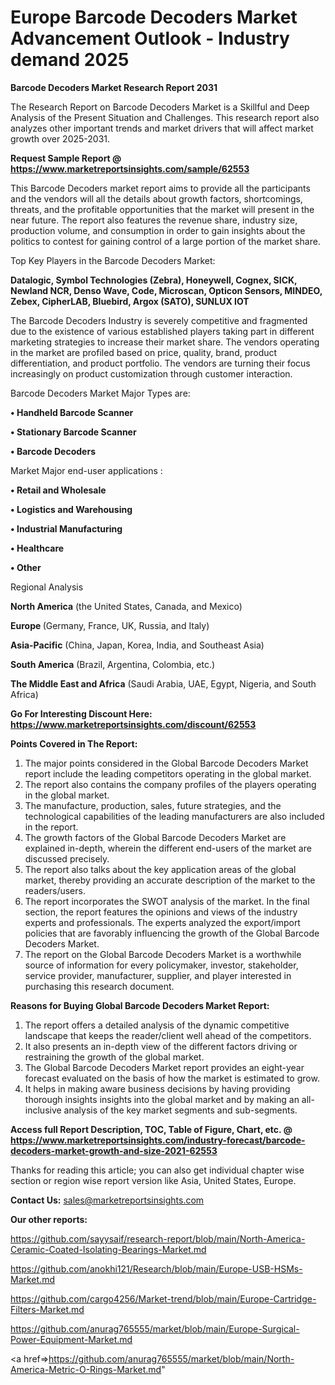 # Europe Barcode Decoders Market Advancement Outlook - Industry demand 2025

<strong>Barcode Decoders Market Research Report 2031</strong>

The Research Report on Barcode Decoders Market is a Skillful and Deep Analysis of the Present Situation and Challenges. This research report also analyzes other important trends and market drivers that will affect market growth over 2025-2031.

<strong>Request Sample Report @ <a href=https://www.marketreportsinsights.com/sample/62553>https://www.marketreportsinsights.com/sample/62553</a></strong>

This Barcode Decoders market report aims to provide all the participants and the vendors will all the details about growth factors, shortcomings, threats, and the profitable opportunities that the market will present in the near future. The report also features the revenue share, industry size, production volume, and consumption in order to gain insights about the politics to contest for gaining control of a large portion of the market share.

Top Key Players in the Barcode Decoders Market:

<strong>Datalogic, Symbol Technologies (Zebra), Honeywell, Cognex, SICK, Newland NCR, Denso Wave, Code, Microscan, Opticon Sensors, MINDEO, Zebex, CipherLAB, Bluebird, Argox (SATO), SUNLUX IOT</strong>

The Barcode Decoders Industry is severely competitive and fragmented due to the existence of various established players taking part in different marketing strategies to increase their market share. The vendors operating in the market are profiled based on price, quality, brand, product differentiation, and product portfolio. The vendors are turning their focus increasingly on product customization through customer interaction.

Barcode Decoders Market Major Types are:

<strong>• Handheld Barcode Scanner

• Stationary Barcode Scanner

• Barcode Decoders</strong>

Market Major end-user applications :

<strong>• Retail and Wholesale

• Logistics and Warehousing

• Industrial Manufacturing

• Healthcare

• Other</strong>

Regional Analysis

</u><strong><b>North America</b></strong> (the United States, Canada, and Mexico)

<strong><b>Europe </b></strong>(Germany, France, UK, Russia, and Italy)

<strong><b>Asia-Pacific</b></strong> (China, Japan, Korea, India, and Southeast Asia)

<strong><b>South America</b></strong> (Brazil, Argentina, Colombia, etc.)

<strong><b>The Middle East and Africa</b></strong> (Saudi Arabia, UAE, Egypt, Nigeria, and South Africa)

<strong>Go For Interesting Discount Here: <a href=https://www.marketreportsinsights.com/discount/62553>https://www.marketreportsinsights.com/discount/62553</a></strong>

<strong>Points Covered in The Report:</strong>
<ol>
  <li>The major points considered in the Global Barcode Decoders Market report include the leading competitors operating in the global market.</li>
  <li>The report also contains the company profiles of the players operating in the global market.</li>
  <li>The manufacture, production, sales, future strategies, and the technological capabilities of the leading manufacturers are also included in the report.</li>
  <li>The growth factors of the Global Barcode Decoders Market are explained in-depth, wherein the different end-users of the market are discussed precisely.</li>
  <li>The report also talks about the key application areas of the global market, thereby providing an accurate description of the market to the readers/users.</li>
  <li>The report incorporates the SWOT analysis of the market. In the final section, the report features the opinions and views of the industry experts and professionals. The experts analyzed the export/import policies that are favorably influencing the growth of the Global Barcode Decoders Market.</li>
  <li>The report on the Global Barcode Decoders Market is a worthwhile source of information for every policymaker, investor, stakeholder, service provider, manufacturer, supplier, and player interested in purchasing this research document.</li>
</ol>
<strong>Reasons for Buying Global Barcode Decoders Market Report:</strong>

<ol>
  <li>The report offers a detailed analysis of the dynamic competitive landscape that keeps the reader/client well ahead of the competitors.</li>
  <li>It also presents an in-depth view of the different factors driving or restraining the growth of the global market.</li>
  <li>The Global Barcode Decoders Market report provides an eight-year forecast evaluated on the basis of how the market is estimated to grow.</li>
  <li>It helps in making aware business decisions by having providing thorough insights insights into the global market and by making an all-inclusive analysis of the key market segments and sub-segments.</li>
</ol>
<strong>Access full Report Description, TOC, Table of Figure, Chart, etc. @ <a href=https://www.marketreportsinsights.com/industry-forecast/barcode-decoders-market-growth-and-size-2021-62553>https://www.marketreportsinsights.com/industry-forecast/barcode-decoders-market-growth-and-size-2021-62553</a></strong>


Thanks for reading this article; you can also get individual chapter wise section or region wise report version like Asia, United States, Europe.

<strong>Contact Us:</strong>
sales@marketreportsinsights.com

<strong>Our other reports:</strong>

<a href=https://github.com/sayysaif/research-report/blob/main/North-America-Ceramic-Coated-Isolating-Bearings-Market.md>https://github.com/sayysaif/research-report/blob/main/North-America-Ceramic-Coated-Isolating-Bearings-Market.md</a>

<a href=https://github.com/anokhi121/Research/blob/main/Europe-USB-HSMs-Market.md>https://github.com/anokhi121/Research/blob/main/Europe-USB-HSMs-Market.md</a>

<a href=https://github.com/cargo4256/Market-trend/blob/main/Europe-Cartridge-Filters-Market.md>https://github.com/cargo4256/Market-trend/blob/main/Europe-Cartridge-Filters-Market.md</a>

<a href=https://github.com/anurag765555/market/blob/main/Europe-Surgical-Power-Equipment-Market.md>https://github.com/anurag765555/market/blob/main/Europe-Surgical-Power-Equipment-Market.md</a>

<a href=>https://github.com/anurag765555/market/blob/main/North-America-Metric-O-Rings-Market.md</a>"

